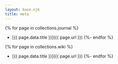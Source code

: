 ```yaml
---
layout: base.njk
title: meta
---
```

{% for page in collections.journal %}
- [{{ page.data.title }}]({{ page.url }})
{%- endfor %}

{% for page in collections.wiki %}
- [{{ page.data.title }}]({{ page.url }})
{%- endfor %}